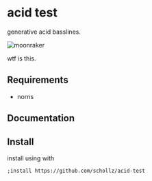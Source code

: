 # acid test

generative acid basslines.


![moonraker](https://user-images.githubusercontent.com/6550035/149183571-4a89882f-17ba-4d0a-8b20-dfed75a740d1.png)



wtf is this.


## Requirements

- norns

## Documentation




## Install

install using with

```
;install https://github.com/schollz/acid-test
```

